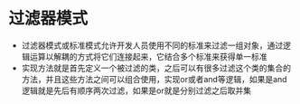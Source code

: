 # 过滤器模式
- 过滤器模式或标准模式允许开发人员使用不同的标准来过滤一组对象，通过逻辑运算以解耦的方式将它们连接起来，它结合多个标准来获得单一标准
- 实现方法就是首先定义一个被过滤的类，之后可以有很多过滤这个类的集合的方法，并且这些方法之间可以组合使用，实现or或者and等逻辑，如果是and逻辑就是先后有顺序两次过滤，如果是or就是分别过滤之后取并集